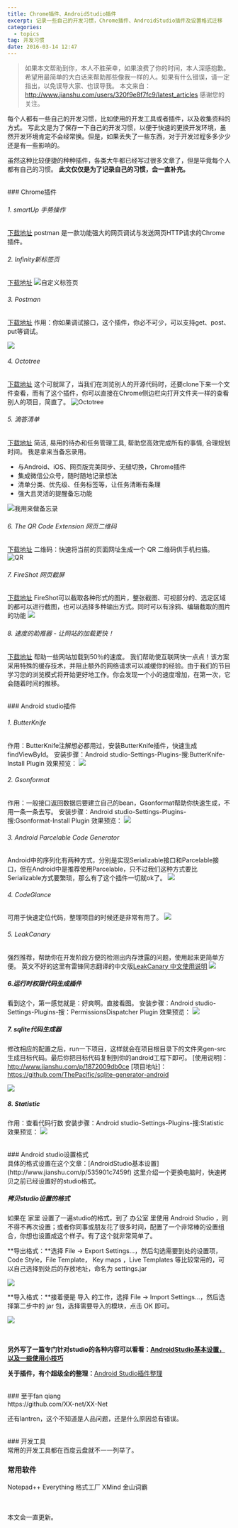 ```yaml
---
title: Chrome插件、AndroidStudio插件
excerpt: 记录一些自己的开发习惯，Chrome插件、AndroidStudio插件及设置格式迁移
categories:
  - topics
tag: 开发习惯  
date: 2016-03-14 12:47
---
```


> 如果本文帮助到你，本人不胜荣幸，如果浪费了你的时间，本人深感抱歉。
希望用最简单的大白话来帮助那些像我一样的人。如果有什么错误，请一定指出，以免误导大家、也误导我。
本文来自：http://www.jianshu.com/users/320f9e8f7fc9/latest_articles
感谢您的关注。

每个人都有一些自己的开发习惯，比如使用的开发工具或者插件，以及收集资料的方式。
写此文是为了保存一下自己的开发习惯，以便于快速的更换开发环境，虽然开发环境肯定不会经常换。但是，如果丢失了一些东西，对于开发过程多多少少还是有一些影响的。

虽然这种比较便捷的种种插件，各类大牛都已经写过很多文章了，但是毕竟每个人都有自己的习惯。
**此文仅仅是为了记录自己的习惯，会一直补充。**

<br />
### Chrome插件
<br />

###### 1. smartUp 手势操作
[下载地址](https://chrome.google.com/webstore/detail/smartup-gestures/bgjfekefhjemchdeigphccilhncnjldn)
postman 是一款功能强大的网页调试与发送网页HTTP请求的Chrome插件。

###### 2. Infinity新标签页
[下载地址](http://jump.bdimg.com/safecheck/index?url=rN3wPs8te/p/vC6mDyEWQOjOGBlEI7HIUq0kLePrt8r4g2bhAEgXr7AqYDKJmj/TPLkwQkMKavIzAbJcPzsg76afcdN5wvW85URrCWJlU86X7dX00MYdzptg331Fd2WMgC8DKvgAA1vJCfPzklQqZwPEC2c8XAWRA8PSaXvFWlymyABab+pw0wFfWYvX8JLs5ZZNxD/5UJ0Y4RUd/1Bd4bP7HgHw2AQWssf7X8a5S8sommMZcio1JXY9qHh6BM0y)
![自定义标签页](http://upload-images.jianshu.io/upload_images/1689895-73964cd0a87c9706.png?imageMogr2/auto-orient/strip%7CimageView2/2/w/1240)

###### 3. Postman
[下载地址](https://chrome.google.com/webstore/detail/postman/fhbjgbiflinjbdggehcddcbncdddomop)
作用：你如果调试接口，这个插件，你必不可少，可以支持get、post、put等调试。

![](http://upload-images.jianshu.io/upload_images/1689895-4694b66ba774246a.png?imageMogr2/auto-orient/strip%7CimageView2/2/w/1240)

###### 4. Octotree
[下载地址](https://github.com/buunguyen/octotree)
这个可就屌了，当我们在浏览别人的开源代码时，还要clone下来一个文件查看，而有了这个插件，你可以直接在Chrome侧边栏向打开文件夹一样的查看别人的项目，简直了。
![Octotree](http://upload-images.jianshu.io/upload_images/1689895-9837c00620264b4e.png?imageMogr2/auto-orient/strip%7CimageView2/2/w/1240)

###### 5. 滴答清单
[下载地址](https://chrome.google.com/webstore/detail/ticktick-todo-task-list/diankknpkndanachmlckaikddgcehkod)
简洁, 易用的待办和任务管理工具, 帮助您高效完成所有的事情, 合理规划时间。
我是拿来当备忘录用。
- 与Android、iOS、网页版完美同步、无缝切换，Chrome插件
- 集成微信公众号，随时随地记录想法
- 清单分类、优先级、任务标签等，让任务清晰有条理
- 强大且灵活的提醒备忘功能

![我用来做备忘录](http://upload-images.jianshu.io/upload_images/1689895-7fdc8ceab77e2304.png?imageMogr2/auto-orient/strip%7CimageView2/2/w/1240)

###### 6. The QR Code Extension 网页二维码
[下载地址](https://chrome.google.com/webstore/detail/the-qr-code-extension/oijdcdmnjjgnnhgljmhkjlablaejfeeb?hl=zh-CN)
二维码：快速将当前的页面网址生成一个 QR 二维码供手机扫描。
![QR](http://upload-images.jianshu.io/upload_images/1689895-285ab29c6af34a79.png?imageMogr2/auto-orient/strip%7CimageView2/2/w/1240)

###### 7. FireShot 网页截屏
[下载地址](http://www.chromedownloads.net/extensions/473.html)
FireShot可以截取各种形式的图片，整张截图、可视部分的、选定区域的都可以进行截图，也可以选择多种输出方式。同时可以有涂鸦、编辑截取的图片的功能
![](http://upload-images.jianshu.io/upload_images/1689895-7363f234910be179.png?imageMogr2/auto-orient/strip%7CimageView2/2/w/1240)

###### 8. 速度的助推器 - 让网站的加载更快！
[下载地址](http://chromecj.com/productivity/2016-06/720/download.html)
帮助一些网站加载到50％的速度。
我们帮助使互联网快一点点！该方案采用特殊的缓存技术，并阻止额外的网络请求可以减缓你的经验。由于我们的节目学习您的浏览模式将开始更好地工作。你会发现一个小的速度增加，在第一次，它会随着时间的推移。
[](http://chromecj.com/Content/kindeditor/attached/image/20160626/20160626221830_5156.png)

<br />
### Android studio插件
<br />

###### 1. ButterKnife
作用：ButterKnife注解想必都用过，安装ButterKnife插件，快速生成findViewById。
安装步骤：Android studio-Settings-Plugins-搜:ButterKnife-Install Plugin
效果预览：
[![](http://upload-images.jianshu.io/upload_images/1689895-4561d44e979ac9d7.gif?imageMogr2/auto-orient/strip)](http://7q5c2h.com1.z0.glb.clouddn.com/MyCodeHobby5.gif)

###### 2. Gsonformat
作用：一般接口返回数据后要建立自己的bean，Gsonformat帮助你快速生成，不用一条一条去写。
安装步骤：Android studio-Settings-Plugins-搜:Gsonformat-Install Plugin
效果预览：
[![](http://upload-images.jianshu.io/upload_images/1689895-52da9781e1ec3607.gif?imageMogr2/auto-orient/strip)](http://7q5c2h.com1.z0.glb.clouddn.com/MyCodeHobby6.gif)

###### 3. Android Parcelable Code Generator
Android中的序列化有两种方式，分别是实现Serializable接口和Parcelable接口，但在Android中是推荐使用Parcelable，只不过我们这种方式要比Serializable方式要繁琐，那么有了这个插件一切就ok了。
![](http://upload-images.jianshu.io/upload_images/1689895-48e464c33626e3a5.png?imageMogr2/auto-orient/strip%7CimageView2/2/w/1240)

###### 4. CodeGlance
可用于快速定位代码，整理项目的时候还是非常有用了。
![](http://upload-images.jianshu.io/upload_images/1689895-0f440ccfff488eeb.gif?imageMogr2/auto-orient/strip)

###### 5. LeakCanary
强烈推荐，帮助你在开发阶段方便的检测出内存泄露的问题，使用起来更简单方便。
英文不好的这里有雷锋同志翻译的中文版[LeakCanary 中文使用说明](http://www.liaohuqiu.net/cn/posts/leak-canary-read-me/)
![](http://upload-images.jianshu.io/upload_images/1689895-c6ea6e5306bcabd4.png?imageMogr2/auto-orient/strip%7CimageView2/2/w/1240)

##### 6.运行时权限代码生成插件
看到这个，第一感觉就是：好爽啊。直接看图。
安装步骤：Android studio-Settings-Plugins-搜：PermissionsDispatcher Plugin
效果预览：
![](http://upload-images.jianshu.io/upload_images/1689895-ab2507cc119c31bd?imageMogr2/auto-orient/strip)

##### 7. sqlite代码生成器
修改相应的配置之后，run一下项目，这样就会在项目根目录下的文件夹gen-src生成目标代码。最后你把目标代码复制到你的android工程下即可。
[使用说明]：http://www.jianshu.com/p/1872009db0ce
[项目地址]：https://github.com/ThePacific/sqlite-generator-android

![](http://upload-images.jianshu.io/upload_images/1689895-14d3115911682edf.png?imageMogr2/auto-orient/strip%7CimageView2/2/w/1240)

##### 8. Statistic
作用：查看代码行数
安装步骤：Android studio-Settings-Plugins-搜:Statistic
效果预览：
![](http://upload-images.jianshu.io/upload_images/1689895-1c7b15fcc67d8f2a.png?imageMogr2/auto-orient/strip%7CimageView2/2/w/1240)


<br />
### Android studio设置格式
<br />
具体的格式设置在这个文章：[AndroidStudio基本设置](http://www.jianshu.com/p/535901c7459f)
这里介绍一个更换电脑时，快速拷贝之前已经设置好的studio格式。

#####  拷贝studio设置的格式
如果在 家里 设置了一遍studio的格式，到了 办公室 里使用 Android Studio ，则不得不再次设置；或者你同事或朋友花了很多时间，配置了一个非常棒的设置组合，你想也设置成这个样子。有了这个就非常简单了。

**导出格式：**选择 File -> Export Settings...，然后勾选需要到处的设置项，Code Style，File Template， Key maps ，Live Templates 等比较常用的，可以自己选择到处后的存放地址，命名为 settings.jar

![](http://upload-images.jianshu.io/upload_images/1689895-ae6b01a6869c0f65.png?imageMogr2/auto-orient/strip%7CimageView2/2/w/1240)

**导入格式：**接着便是 导入 的工作，选择 File -> Import Settings...，然后选择第二步中的 jar 包，选择需要导入的模块，点击 OK 即可。

![](http://upload-images.jianshu.io/upload_images/1689895-a8d1098d3edbbfaa.png?imageMogr2/auto-orient/strip%7CimageView2/2/w/1240)

<br /><br />
**另外写了一篇专门针对studio的各种内容可以看看：[AndroidStudio基本设置，以及一些使用小技巧](http://www.jianshu.com/p/535901c7459f)**

**关于插件，有个超级全的整理：**[Android Studio插件整理](http://mp.weixin.qq.com/s?__biz=MzI3MDE0NzYwNA==&mid=2651433634&idx=1&sn=e5f65d8a0a2b85f7c22d8ccd4cf96a39&scene=23&srcid=0721vQcDls3Ak34dZY1y3h7o#rd)

<br />
### 至于fan qiang
<br />
https://github.com/XX-net/XX-Net

还有lantren，这个不知道是人品问题，还是什么原因总有错误。

<br />
### 开发工具
<br />
常用的开发工具都在百度云盘就不一一列举了。

### 常用软件
Notepad++
Everything
格式工厂
XMind
金山词霸


<br /><br />
本文会一直更新。